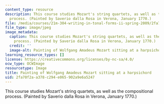 ```yaml
---
content_type: resource
description: This course studies Mozart's string quartets, as well as the compositional
  process. (Painted by Saverio dalla Rosa in Verona, January 1770.)
file: /media/courses/21m-304-writing-in-tonal-forms-ii-spring-2009/2fa70f2aa378c294e065902a9e6a5247_21m-304s09-th.jpg
file_type: image/jpeg
image_metadata:
  caption: This course studies Mozart's string quartets, as well as the compositional
    process. (Painted by Saverio dalla Rosa in Verona, January 1770.)
  credit: ''
  image-alt: Painting of Wolfgang Amadeus Mozart sitting at a harpsichord.
learning_resource_types: []
license: https://creativecommons.org/licenses/by-nc-sa/4.0/
ocw_type: OCWImage
resourcetype: Image
title: Painting of Wolfgang Amadeus Mozart sitting at a harpsichord
uid: 2fa70f2a-a378-c294-e065-902a9e6a5247
---
```

This course studies Mozart's string quartets, as well as the compositional process. (Painted by Saverio dalla Rosa in Verona, January 1770.)